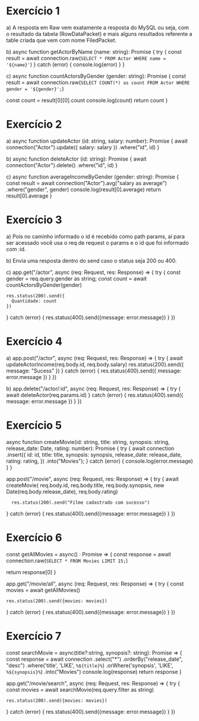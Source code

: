 # Exercício 1 

a) A resposta em Raw vem exatamente a resposta do MySQL ou seja, com o resultado da tabela (RowDataPacket) e mais alguns resultados referente a table criada que vem com nome FiledPacket.

b) 
async function getActorByName (name: string): Promise<any> {
  try {
    const result = await connection.raw(`
      SELECT * FROM Actor WHERE name = '${name}'
    `)
  } catch (error) {
    console.log(error)
  }
}

c)
async function countActorsByGender (gender: string): Promise<any> {
  const result = await connection.raw(`
  SELECT COUNT(*) as count
  FROM Actor
  WHERE gender = '${gender}';
  `)

  const count = result[0][0].count
  console.log(count)
  return count
}

# Exercício 2

a) 
async function updateActor (id: string, salary: number): Promise<any> {
  await connection("Actor").update({
    salary: salary
  })
  .where("id", id)
}

b)
async function deleteActor (id: string): Promise<void> {
  await connection("Actor").delete()
  .where("id", id)
}

c)
async function averageIncomeByGender (gender: string): Promise<any> {
  const result = await connection("Actor").avg("salary as average")
  .where("gender", gender)
  console.log(result[0].average)
  return result[0].average
}

# Exercício 3

a) Pois no caminho informado o id é recebido como path params, aí para ser acessado você usa o req de request o params e o id que foi informado com :id.

b) Envia uma resposta dentro do send caso o status seja 200 ou 400.

c)
app.get("/actor", async (req: Request, res: Response) => {
  try {
    const gender = req.query.gender as string;
    const count = await countActorsByGender(gender)

    res.status(200).send({
      Quantidade: count
    })
  } catch (error) {
    res.status(400).send({message: error.message})
  }
})

# Exercício 4

a)
app.post("/actor", async (req: Request, res: Response) => {
  try {
    await updateActorIncome(req.body.id, req.body.salary)
    res.status(200).send({
      message: "Sucess"
    })
  } catch (error) {
    res.status(400).send({
      message: error.message
    })
  }
})

b)
app.delete("/actor/:id", async (req: Request, res: Response) => {
  try {
    await deleteActor(req.params.id)
  } catch (error) {
    res.status(400).send({
      message: error.message
    })
  }
})

# Exercício 5

async function createMovie(id: string, title: string, synopsis: string, release_date: Date, rating: number): Promise<void> {
  try {
    await connection
    .insert({
      id: id,
      title: title,
      synopsis: synopsis,
      release_date: release_date,
      rating: rating,
    })
    .into("Movies");
  } catch (error) {
    console.log(error.message)
  }
}

app.post("/movie", async (req: Request, res: Response) => {
  try {
    await createMovie(
      req.body.id,
      req.body.title,
      req.body.synopsis,
      new Date(req.body.release_date),
      req.body.rating)

      res.status(200).send("Filme cadastrado com sucesso")
  } catch (error) {
    res.status(400).send({message: error.message})
  }
})

# Exercício 6

const getAllMovies = async() : Promise<any> => {
  const response = await connection.raw(`
    SELECT * FROM Movies LIMIT 15;
  `)

  return response[0]
}

app.get("/movie/all", async (req: Request, res: Response) => {
  try {
    const movies = await getAllMovies()

    res.status(200).send({movies: movies})
  } catch (error) {
    res.status(400).send({message: error.message})
  }
})

# Exercício 7

const searchMovie = async(title?:string, synopsis?: string): Promise<any> => {
  const response = await connection
  .select("*")
  .orderBy("release_date", "desc")
  .where('title', 'LIKE', `%${title}%`)
  .orWhere('synopsis', 'LIKE', `%${synopsis}%`)
  .into("Movies")
  console.log(response)
  return response
}

app.get("/movie/search", async (req: Request, res: Response) => {
  try {
    const movies = await searchMovie(req.query.filter as string)

    res.status(200).send({movies: movies})
  } catch (error) {
    res.status(400).send({message: error.message})
  }
})


